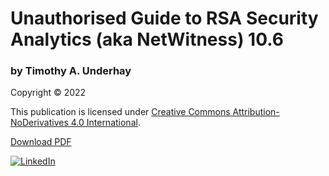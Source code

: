 # Unauthorised Guide to RSA Security Analytics (aka NetWitness) 10.6
### by Timothy A. Underhay

Copyright © 2022

This publication is licensed under [Creative Commons Attribution-NoDerivatives 4.0 International](https://creativecommons.org/licenses/by-nd/4.0/legalcode).

[Download PDF](https://github.com/KensingtonTech/Netwitness-Book/raw/main/Unauthorised%20Guide%20to%20RSA%20Security%20Analytics%20(aka%20NetWitness)%2010.6.pdf)

[![LinkedIn](https://img.shields.io/badge/linkedin-%230077B5.svg?style=for-the-badge&logo=linkedin&logoColor=white)](https://www.linkedin.com/in/timunderhay/)
